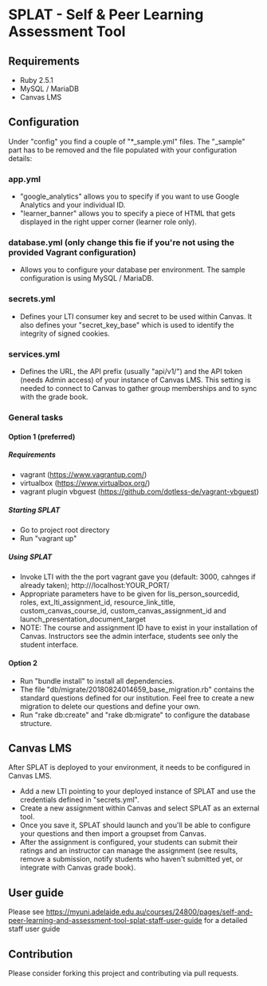 # SPLAT - Self & Peer Learning Assessment Tool

## Requirements
* Ruby 2.5.1
* MySQL / MariaDB
* Canvas LMS

## Configuration
Under "config" you find a couple of "*_sample.yml" files. The "_sample" part has to be removed and the file populated with your configuration details:
### **app.yml**
* "google_analytics" allows you to specify if you want to use Google Analytics and your individual ID.
* "learner_banner" allows you to specify a piece of HTML that gets displayed in the right upper corner (learner role only).
### **database.yml** (only change this fie if you're not using the provided Vagrant configuration)
* Allows you to configure your database per environment. The sample configuration is using MySQL / MariaDB.
### **secrets.yml**
* Defines your LTI consumer key and secret to be used within Canvas. It also defines your "secret_key_base" which is used to identify the integrity of signed cookies.
### **services.yml**
* Defines the URL, the API prefix (usually "api/v1/") and the API token (needs Admin access) of your instance of Canvas LMS. This setting is needed to connect to Canvas to gather group memberships and to sync with the grade book.
### **General tasks**
#### Option 1 (preferred)
##### Requirements
* vagrant (https://www.vagrantup.com/)
* virtualbox (https://www.virtualbox.org/)
* vagrant plugin vbguest (https://github.com/dotless-de/vagrant-vbguest)
##### Starting SPLAT
* Go to project root directory
* Run "vagrant up"
##### Using SPLAT
* Invoke LTI with the the port vagrant gave you (default: 3000, cahnges if already taken); http:///localhost:YOUR_PORT/
* Appropriate parameters have to be given for lis_person_sourcedid, roles, ext_lti_assignment_id, resource_link_title, custom_canvas_course_id, custom_canvas_assignment_id and launch_presentation_document_target
* NOTE: The course and assignment ID have to exist in your installation of Canvas. Instructors see the admin interface, students see only the student interface.
#### Option 2
* Run "bundle install" to install all dependencies.
* The file "db/migrate/20180824014659_base_migration.rb" contains the standard questions defined for our institution. Feel free to create a new migration to delete our questions and define your own.
* Run "rake db:create" and "rake db:migrate" to configure the database structure.


## Canvas LMS
After SPLAT is deployed to your environment, it needs to be configured in Canvas LMS.
* Add a new LTI pointing to your deployed instance of SPLAT and use the credentials defined in "secrets.yml".
* Create a new assignment within Canvas and select SPLAT as an external tool.
* Once you save it, SPLAT should launch and you'll be able to configure your questions and then import a groupset from Canvas.
* After the assignment is configured, your students can submit their ratings and an instructor can manage the assignment (see results, remove a submission, notify students who haven't submitted yet, or integrate with Canvas grade book).

## User guide
Please see https://myuni.adelaide.edu.au/courses/24800/pages/self-and-peer-learning-and-assessment-tool-splat-staff-user-guide for a detailed staff user guide

## Contribution
Please consider forking this project and contributing via pull requests.
